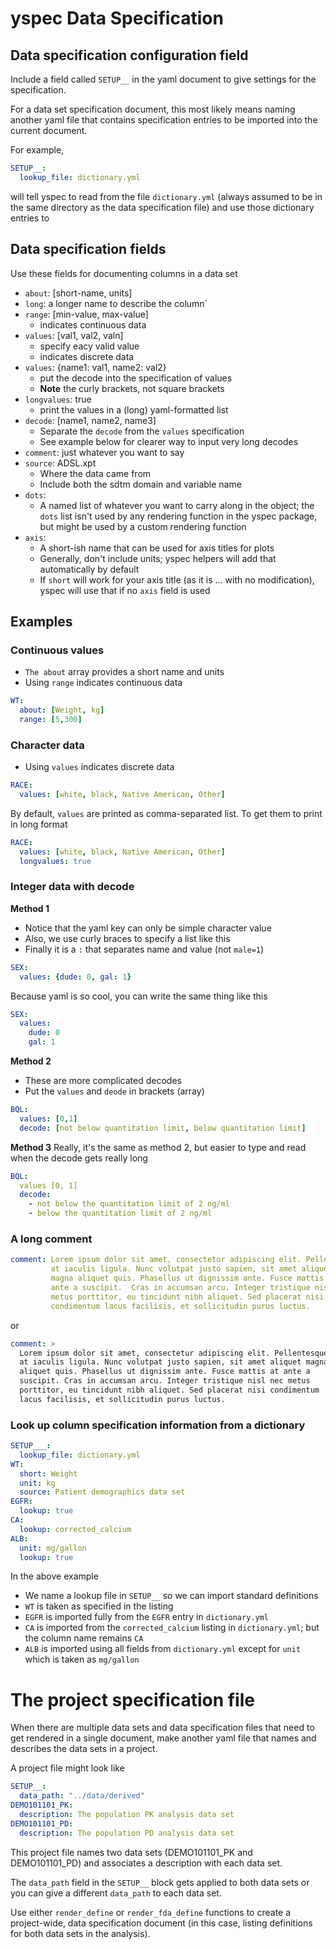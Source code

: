 

# yspec Data Specification


## Data specification configuration field

Include a field called `SETUP__` in the yaml 
document to give settings for the specification.

For a data set specification document, this most likely 
means naming another  yaml file that contains specification
entries to be imported into the current document. 

For example, 

```yaml
SETUP__:
  lookup_file: dictionary.yml
```

will tell yspec to read from the file `dictionary.yml` (always 
assumed to be in the same directory as the 
data specification file) and use those dictionary 
entries to  


## Data specification fields

Use these fields for documenting columns in a data set

- `about`: [short-name, units]
- `long`: a longer name to describe the column`
- `range`: [min-value, max-value]
    - indicates continuous data
- `values`: [val1, val2, valn]
    - specify eacy valid value
    - indicates discrete data
- `values`: {name1: val1, name2: val2}
    - put the decode into the specification of values
    - __Note__ the curly brackets, not square brackets
- `longvalues`: true
    - print the values in a (long) yaml-formatted list
- `decode`: [name1, name2, name3]
    - Separate the `decode` from the `values` specification
    - See example below for clearer way to input very long decodes
- `comment`: just whatever you want to say
- `source`: ADSL.xpt
    - Where the data came from
    - Include both the sdtm domain and variable name
- `dots`: 
  - A named list of whatever you want to carry along in the object; the `dots` list
    isn't used by any rendering function in the yspec package, but might be used 
    by a custom rendering function 
- `axis`:
  - A short-ish name that can be used for axis titles for plots
  - Generally, don't include units; yspec helpers will add that 
    automatically by default
  - If `short` will work for your axis title (as it is ... with no 
    modification), yspec will use that if no `axis` field is used

## Examples

### Continuous values

- `The about` array provides a short name and units
- Using `range` indicates continuous data

```yaml
WT:
  about: [Weight, kg]
  range: [5,300]
```

### Character data
- Using `values` indicates discrete data

```yaml
RACE:
  values: [white, black, Native American, Other]
```

By default, `values` are printed as comma-separated list.  To
get them to print in long format

```yaml
RACE:
  values: [white, black, Native American, Other]
  longvalues: true
```

### Integer data with decode

__Method 1__

- Notice that the yaml key can only be simple character value
- Also, we use curly braces to specify a list like this
- Finally it is a `:` that separates name and value (not `male=1`)

```yaml
SEX:
  values: {dude: 0, gal: 1}
```

Because yaml is so cool, you can write the same thing like this

```yaml
SEX: 
  values:
    dude: 0
    gal: 1
```

__Method 2__

- These are more complicated decodes
- Put the `values` and `deode` in brackets (array)

```yaml
BQL:
  values: [0,1]
  decode: [not below quantitation limit, below quantitation limit]
```

__Method 3__
Really, it's the same as method 2, but easier to type and read when the
decode gets really long

```yaml
BQL:
  values [0, 1]
  decode:
    - not below the quantitation limit of 2 ng/ml
    - below the quantitation limit of 2 ng/ml
```

### A long comment

```yaml
comment: Lorem ipsum dolor sit amet, consectetur adipiscing elit. Pellentesque 
         at iaculis ligula. Nunc volutpat justo sapien, sit amet aliquet 
         magna aliquet quis. Phasellus ut dignissim ante. Fusce mattis at 
         ante a suscipit.  Cras in accumsan arcu. Integer tristique nisl nec 
         metus porttitor, eu tincidunt nibh aliquet. Sed placerat nisi 
         condimentum lacus facilisis, et sollicitudin purus luctus.
```

or

```yaml
comment: >
  Lorem ipsum dolor sit amet, consectetur adipiscing elit. Pellentesque 
  at iaculis ligula. Nunc volutpat justo sapien, sit amet aliquet magna 
  aliquet quis. Phasellus ut dignissim ante. Fusce mattis at ante a 
  suscipit. Cras in accumsan arcu. Integer tristique nisl nec metus 
  porttitor, eu tincidunt nibh aliquet. Sed placerat nisi condimentum 
  lacus facilisis, et sollicitudin purus luctus.
```



### Look up column specification information from a dictionary


```yaml
SETUP___:
  lookup_file: dictionary.yml
WT:
  short: Weight
  unit: kg
  source: Patient demographics data set
EGFR:
  lookup: true
CA:
  lookup: corrected_calcium
ALB:
  unit: mg/gallon
  lookup: true
```

In the above example

  - We name a lookup file in `SETUP__` so we can import standard definitions
  - `WT` is taken as specified in the listing
  - `EGFR` is imported fully from the `EGFR` entry in `dictionary.yml`
  - `CA` is imported from the `corrected_calcium` listing in `dictionary.yml`; but 
    the column name remains `CA`
  - `ALB` is imported using all fields from `dictionary.yml` except for 
     `unit` which is taken as `mg/gallon`





# The project specification file

When there are multiple data sets and data specification files
that need to get rendered in a single document, make 
another yaml file that names and describes the data sets in 
a project.  

A project file might look like

```yaml
SETUP__:
  data_path: "../data/derived"
DEMO101101_PK:
  description: The population PK analysis data set
DEMO101101_PD:
  description: The population PD analysis data set
```

This project file names two data sets (DEMO101101_PK and DEMO101101_PD) and 
associates a description with each data set. 

The `data_path` field in the `SETUP__` block gets applied to 
both data sets or you can give a different `data_path` to each 
data set.  

Use either `render_define` or `render_fda_define` functions
to create a project-wide, data specification document (in this case, 
listing definitions for both data sets in the analysis).



